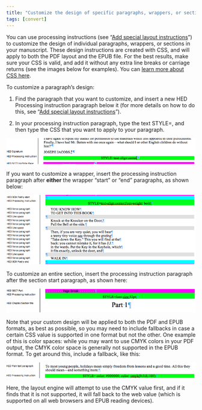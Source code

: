 ```yaml
---
title: "Customize the design of specific paragraphs, wrappers, or sections"
tags: [convert]
---
```

 
<html><body><section data-type="chapter" class="hsecchapter" data-hederis-type="hsecchapter" id="custom-paragraph-design" data-pi-attrs="id: custom-paragraph-design; data-tags: convert;" role="doc-chapter" data-tags="convert" data-author-name=" " data-book-title=" " title="Customize the design of specific paragraphs, wrappers, or sections"><p class="hblkp" data-hederis-type="hblkp" id="pz5wC4zRE">You can use processing instructions (see &#8220;<a href="{% link _docs/custom-design.md %}" data-hederis-type="hspana" id="prCgUj4ns"><span class="Hyperlink" data-hederis-type="hspnspan" id="po0O2U8bH">Add special layout instructions</span></a>&#8221;) to customize the design of individual paragraphs, wrappers, or sections in your manuscript. These design instructions are created with CSS, and will apply to both the PDF layout and the EPUB file. For the best results, make sure your CSS is valid, and add it without any extra line breaks or carriage returns (see the images below for examples). You can <a href="https://developer.mozilla.org/en-US/docs/Web/CSS/Reference" data-hederis-type="hspana" id="pQ1Lfmfsg"><span class="Hyperlink" data-hederis-type="hspnspan" id="pICmLqTb8">learn more about CSS here</span></a>.</p><p class="hblkp" data-hederis-type="hblkp" id="pc9JQ2kiG">To customize a paragraph&#8217;s design:</p><ol class="hwprnumlist" data-hederis-type="hwprnumlist" id="p4IE4xg7F"><li class="hblkoli" data-hederis-type="hblkoli" id="liO5MFXbO8"><p class="hblkoli" data-hederis-type="hblklip" id="pMyDElHG3">Find the paragraph that you want to customize, and insert a new HED Processing instruction paragraph below it (for more details on how to do this, see &#8220;<a href="{% link _docs/custom-design.md %}" data-hederis-type="hspana" id="pH9mN6drY"><span class="Hyperlink" data-hederis-type="hspnspan" id="pztR21b0h">Add special layout instructions</span></a>&#8221;).</p></li><li class="hblkoli" data-hederis-type="hblkoli" id="liAywFuE8O"><p class="hblkoli" data-hederis-type="hblklip" id="pE0veVeoc">In your processing instruction paragraph, type the text STYLE=, and then type the CSS that you want to apply to your paragraph.</p></li></ol><img data-hederis-type="hblkimg" class="hblkimg" id="pxZpuWHNu" src="/images/pi2.png" data-img-src="/images/pi2.png"/><p class="hblkp" data-hederis-type="hblkp" id="pABzjGGfB">If you want to customize a wrapper, insert the processing instruction paragraph after <strong data-hederis-type="hspanstrong" id="ptAPv9RG6">either</strong> the wrapper &#8220;start&#8221; or &#8220;end&#8221; paragraphs, as shown below: </p><img data-hederis-type="hblkimg" class="hblkimg" id="p1hhuPFTl" src="/images/stylepiwrapper.png" data-img-src="/images/stylepiwrapper.png"/><p class="hblkp" data-hederis-type="hblkp" id="pQMo3mSN6">To customize an entire section, insert the processing instruction paragraph after the section start paragraph, as shown here:</p><img data-hederis-type="hblkimg" class="hblkimg" id="pndv885Vv" src="/images/stylepisection.png" data-img-src="/images/stylepisection.png"/><p class="hblkp" data-hederis-type="hblkp" id="pzQJlEpmd">Note that your custom design will be applied to both the PDF and EPUB formats, as best as possible, so you may need to include fallbacks in case a certain CSS value is supported in one format but not the other. One example of this is color spaces: while you may want to use CMYK colors in your PDF output, the CMYK color space is generally not supported in the EPUB format. To get around this, include a fallback, like this:</p><img data-hederis-type="hblkimg" class="hblkimg" id="pUIHOlDK9" src="/images/stylepicolorfallback.png" data-img-src="/images/stylepicolorfallback.png"/><p class="hblkp" data-hederis-type="hblkp" id="pC4LLNiYD">Here, the layout engine will attempt to use the CMYK value first, and if it finds that it is not supported, it will fall back to the web value (which is supported on all web browsers and EPUB reading devices).</p></section></body></html>
